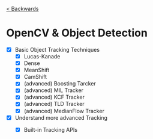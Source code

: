 [< Backwards](../../README.md)

# OpenCV & Object Detection

- [x] Basic Object Tracking Techniques
    - [x] Lucas-Kanade
    - [x] Dense
    - [x] MeanShift
    - [x] CamShift
    - [x] (advanced) Boosting Tarcker
    - [x] (advanced) MIL Tracker
    - [x] (advanced) KCF Tracker
    - [x] (advanced) TLD Tracker
    - [x] (advanced) MedianFlow Tracker

- [x] Understand more advanced Tracking
    - [x] Built-in Tracking APIs
   
 